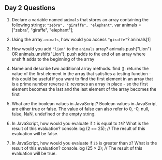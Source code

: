## Day 2 Questions

1. Declare a variable named `animals` that stores an array containing the following strings: `"zebra", "giraffe", "elephant"`.
var animals = ["zebra", "giraffe", "elephant"];

2. Using the array `animals`, how would you access `"giraffe"`?
animals[1]

3. How would you add `"lion"` to the `animals` array?
animals.push("Lion") OR animals.unshift("Lion"), push adds to the end of an array where unshift adds to the beginning of the array

4. Name and describe two additional array methods.
find (): returns the value of the first element in the array that satisfies a testing function - this could be useful if you want to find the first element in an array that is a prime number
reverse (): reverses an array in place - so the first element becomes the last and the last element of the array becomes the first

5. What are the boolean values in JavaScript?
Boolean values in JavaScript are either true or false. The value of false can also refer to 0, -0, null, false, NaN, undefined or the empty string.

6. In JavaScript, how would you evaluate if `2` is equal to `25`? What is the result of this evaluation?
console.log (2 == 25);
// The result of this evaluation will be false.

7. In JavaScript, how would you evaluate if `25` is greater than `2`? What is the result of this evaluation?
console.log (25 > 2);
// The result of this evaluation will be true.
